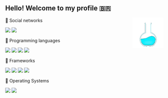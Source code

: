 ##  Hello! Welcome to my profile 🇧🇷 
<img src="https://github.com/marcio1002/marcio1002/blob/master/imgs/oie_source.gif?w=512" width=100 heigth=100 align="right"/>

🔹 Social networks

<a href='https://github.com/marcio1002?tab=followers' target='_blank'>![](https://img.shields.io/github/followers/marcio1002?label=Followers&style=social)</a> <a href='https://www.linkedin.com/in/marcio-a-santos' target='_blank'> ![](https://img.shields.io/static/v1?&style=social&label=LinkeDin&logo=linkedin&message=Marcio-Santos&link=https://www.linkedin.com/in/marcio-a-santos/) </a>

🔹 Programming languages

<a href='https://www.php.net/manual/en/' target='_blank'>![](https://img.shields.io/static/v1?logo=php&label=%20&message=PHP&logoColor=white&color=6166AE)</a> <a href='https://developer.mozilla.org/pt-BR/docs/Web/JavaScript/Guide/Introduction' target='_blank'>![](https://img.shields.io/static/v1?style=flat&logo=javascript&label=%20&message=JavaScript&color=2B2B2B)</a> <a href='https://docs.microsoft.com/en-us/powershell/scripting/learn/ps101/01-getting-started?view=powershell-7.1' target='_blank'>![](https://img.shields.io/static/v1?style=flat&logo=powershell&label=%20&message=PowerShell&logoColor=FFFFFF&color=5391FE)</a> <a href='https://aurelio.net/shell/canivete/' target='blank'>![](https://img.shields.io/static/v1?style=flat&logo=shell&label=%20&message=Shell&logoColor=FFFFFF&color=5941FF)</a>

🔹 Frameworks

<a href='https://laravel.com/' target='_blank'>![](https://img.shields.io/static/v1?style=flat&logo=laravel&label=%20&message=Laravel&logoColor=FFFFFF&color=FF2D20)</a> <a href='https://reactjs.org/docs/hello-world.html' target='_blank'>![](https://img.shields.io/static/v1?style=flat&logo=react&label=%20&message=React&logoColor=222222&color=61DAFB)</a>  <a href='https://vuejs.org/guide/introduction.html' target='_blank'>![](https://img.shields.io/static/v1?style=flat&logo=vue.js&label=%20&message=Vue.js&logoColor=222222&color=42b883)</a> <a href='https://angular.io/docs'>![](https://img.shields.io/static/v1?style=flat&logo=angular&label=%20&message=Angular&logoColor=FFFFFF&color=c3002f)</a>

🔹 Operating Systems

<a href='https://zorin.com/os/' target='_blank'>![](https://img.shields.io/static/v1?style=flat&logo=zorin&label=%20&message=Zorion&logoColor=0CC1F3&color=FFFFFF)</a> <a href='https://www.microsoft.com/en-us/windows/windows-11' target='_blank'>![](https://img.shields.io/static/v1?style=flat&logo=windows&label=%20&message=Windows11&logoColor=FFFFFF&color=0078D6)</a>
